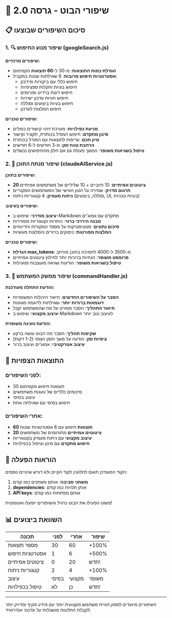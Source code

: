 # 🚀 שיפורי הבוט - גרסה 2.0

## 📋 סיכום השיפורים שבוצעו

### 1. 🔍 שיפור מנוע החיפוש (googleSearch.js)

**שיפורים מרכזיים:**
- **הגדלת כמות התוצאות**: מ-30 ל-**60 תוצאות** מקסימום
- **אסטרטגיות חיפוש מרובות**: 6 שאילתות שונות במקביל:
  - חיפוש כללי עם ביקורות ופידבק
  - חיפוש בעיות ותקלות ספציפיות
  - חיפוש דעות ברדיט ופורומים
  - חיפוש חוויות עדכון ישירות
  - חיפוש בעיות ביצועים וסוללה
  - חיפוש המלצות לעדכון

**שיפורים טכניים:**
- **מניעת כפילויות**: מערכת זיהוי קישורים כפולים
- **סינון מתקדם**: חיפוש המודל בכותרת, תקציר וקישור
- **מיון חכם**: עדיפות לתוצאות עם המודל בכותרת
- **הרחבת טווח זמן**: מ-3 חודשים ל-6 חודשים
- **טיפול בשגיאות משופר**: המשך פעולה גם אם חלק מהחיפושים נכשלים

### 2. 🤖 שיפור מנתח התוכן (claudeAIService.js)

**שיפורים בתוכן:**
- **20 ציטוטים אמיתיים**: 10 חיוביים + 10 שליליים של משתמשים אמיתיים
- **תרגום מדויק**: שמירה על הטון האישי של המשתמשים המקוריים
- **ניתוח מעמיק**: 4 קטגוריות ניתוח (סוללה, ביצועים, UI, בעיות טכניות)

**שיפורים בעיצוב:**
- **עיצוב מודרני**: שימוש ב-Markdown מתקדם עם אמוג'ים
- **מבנה היררכי ברור**: כותרות וקטגוריות מסודרות
- **סיכום נתונים**: סטטיסטיקות על מספר המקורות והדיווחים
- **המלצות מפורטות**: נימוקים ברורים והמלצות מעשיות

**שיפורים טכניים:**
- **הגדלת max_tokens**: מ-3500 ל-4000 לתמיכה בתוכן מורחב
- **פרומפט משופר**: הנחיות ברורות יותר לחילוץ ציטוטים אמיתיים
- **טיפול בשגיאות משופר**: הודעות שגיאה מעוצבות ומועילות

### 3. 💬 שיפור ממשק המשתמש (commandHandler.js)

**הודעת התחלה מעודכנת:**
- **הסבר על השיפורים החדשים**: תיאור היכולות המשופרות
- **דוגמאות ברורות יותר**: שאילתות לדוגמה מגוונות
- **תיאור התהליך**: הסבר מפורט על מה שהמשתמש יקבל
- **עיצוב מקצועי**: שימוש ב-Markdown לעיצוב טוב יותר

**הודעת טעינה משופרת:**
- **שקיפות תהליך**: הסבר מה הבוט עושה ברקע
- **ציפיות זמן**: הודעה על משך הזמן הצפוי (1-2 דקות)
- **עיצוב אטרקטיבי**: אמוג'ים ועיצוב ברור

## 🎯 התוצאות הצפויות

### לפני השיפורים:
- 30 תוצאות חיפוש מקסימום
- סיכומים כלליים של טענות משתמשים
- עיצוב בסיסי
- חיפוש בסיסי עם שאילתה אחת

### אחרי השיפורים:
- **60 תוצאות** חיפוש עם 6 אסטרטגיות שונות
- **20 ציטוטים אמיתיים** מתורגמים של משתמשים
- **עיצוב מקצועי** עם ניתוח מעמיק בקטגוריות
- **חיפוש מתקדם** עם סינון וטיפול בכפילויות

## 🔧 הוראות הפעלה

הקוד המעודכן תואם לחלוטין לקוד הקיים ולא דורש שינויים נוספים:

1. **משתני סביבה**: אותם משתנים כמו קודם
2. **dependencies**: אותן תלויות כמו קודם  
3. **API keys**: אותם מפתחות כמו קודם

פשוט הפעילו את הבוט כרגיל והשיפורים יופעלו אוטומטית!

## 📊 השוואת ביצועים

| תכונה | לפני | אחרי | שיפור |
|--------|------|------|--------|
| מספר תוצאות | 30 | 60 | +100% |
| אסטרטגיות חיפוש | 1 | 6 | +500% |
| ציטוטים אמיתיים | 0 | 20 | חדש! |
| קטגוריות ניתוח | 2 | 4 | +100% |
| עיצוב | בסיסי | מקצועי | משופר |
| טיפול בכפילויות | לא | כן | חדש! |

---

*השיפורים מיועדים לספק חוויית משתמש מקצועית יותר עם מידע מקיף ומדויק יותר לקבלת החלטות מושכלות על עדכוני אנדרואיד.*